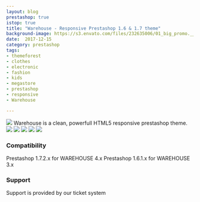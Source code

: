 ```yaml
---
layout: blog
prestashop: true
istop: true
title: "Warehouse - Responsive Prestashop 1.6 & 1.7 theme"
background-image: https://s3.envato.com/files/232635006/01_big_promo.__large_preview.jpg
date:  2017-12-15
category: prestashop
tags:
- themeforest
- clothes
- electronic
- fashion
- kids
- megastore
- prestashop
- responsive
- Warehouse

---
```

 
 ![](https://s3.envato.com/files/232635006/01_big_promo.__large_preview.jpg)
 Warehouse is a clean, powerfull HTML5 responsive prestashop theme.
 ![](https://camo.envatousercontent.com/6f57407efc69f154e1fb191a2a62c830b3bc33a5/687474703a2f2f77617265686f7573652e697169742d636f6d6d657263652e636f6d2f646f63756d656e746174696f6e2f646573632f6e657731372f726576696577732e6a7067)
 ![](https://camo.envatousercontent.com/c5bce0081b95270971be044ea1f6751dc112e133/687474703a2f2f77617265686f7573652e697169742d636f6d6d657263652e636f6d2f646f63756d656e746174696f6e2f646573632f6e657731372f31375f62746e2e6a7067)
 ![](https://camo.envatousercontent.com/ee340492271667dd732ae2a359b7b979c3a17160/687474703a2f2f77617265686f7573652e697169742d636f6d6d657263652e636f6d2f646f63756d656e746174696f6e2f646573632f6e657731372f345f73756d6d6172792e6a7067)
 ![](https://camo.envatousercontent.com/31ce333fba941e4852cc55bcd8377c91deb676ce/687474703a2f2f77617265686f7573652e697169742d636f6d6d657263652e636f6d2f646f63756d656e746174696f6e2f646573632f6e657731372f31365f62746e2e6a7067)
 ![](https://camo.envatousercontent.com/f065054d4d754e8c4d7a689799e5ac9677c45b20/687474703a2f2f77617265686f7573652e697169742d636f6d6d657263652e636f6d2f646f63756d656e746174696f6e2f646573632f6e657731372f335f73756d6d6172792e6a7067)
 
 ### Compatibility
 Prestashop 1.7.2.x for WAREHOUSE 4.x
 Prestashop 1.6.1.x for WAREHOUSE 3.x
 ### Support
 Support is provided by our ticket system

 